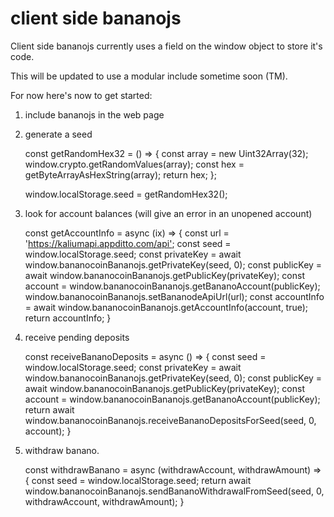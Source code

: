 # client side bananojs

Client side bananojs currently uses a field on the window object to store it's code.

This will be updated to use a modular include sometime soon (TM).

For now here's now to get started:

1.  include bananojs in the web page

    <script src="../dist/bananocoin-bananojs.js"></script>

2.  generate a seed

    const getRandomHex32 = () => {
      const array = new Uint32Array(32);
      window.crypto.getRandomValues(array);
      const hex = getByteArrayAsHexString(array);
      return hex;
    };

    window.localStorage.seed = getRandomHex32();

3.  look for account balances (will give an error in an unopened account)

    const getAccountInfo = async (ix) => {
      const url = '<https://kaliumapi.appditto.com/api'>;
      const seed = window.localStorage.seed;
      const privateKey = await window.bananocoinBananojs.getPrivateKey(seed, 0);
      const publicKey = await window.bananocoinBananojs.getPublicKey(privateKey);
      const account = window.bananocoinBananojs.getBananoAccount(publicKey);
      window.bananocoinBananojs.setBananodeApiUrl(url);
      const accountInfo = await window.bananocoinBananojs.getAccountInfo(account, true);
      return accountInfo;
    }

4.  receive pending deposits

    const receiveBananoDeposits = async () => {
      const seed = window.localStorage.seed;
      const privateKey = await window.bananocoinBananojs.getPrivateKey(seed, 0);
      const publicKey = await window.bananocoinBananojs.getPublicKey(privateKey);
      const account = window.bananocoinBananojs.getBananoAccount(publicKey);
      return await window.bananocoinBananojs.receiveBananoDepositsForSeed(seed, 0, account);
    }

5.  withdraw banano.

    const withdrawBanano = async (withdrawAccount, withdrawAmount) => {
      const seed = window.localStorage.seed;
      return await window.bananocoinBananojs.sendBananoWithdrawalFromSeed(seed, 0, withdrawAccount, withdrawAmount);
    }
